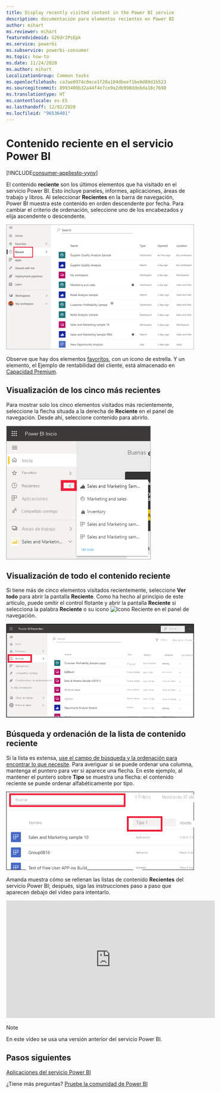 ```yaml
---
title: Display recently visited content in the Power BI service
description: documentación para elementos recientes en Power BI
author: mihart
ms.reviewer: mihart
featuredvideoid: G26dr2PsEpk
ms.service: powerbi
ms.subservice: powerbi-consumer
ms.topic: how-to
ms.date: 11/24/2020
ms.author: mihart
LocalizationGroup: Common tasks
ms.openlocfilehash: ca3ae0974c0ece1f20a104dbeef1be0d89d1b523
ms.sourcegitcommit: 8993400b32a44f4e7ce9a2db998ddebda18c7698
ms.translationtype: HT
ms.contentlocale: es-ES
ms.lasthandoff: 12/02/2020
ms.locfileid: "96536401"
---
```

# <a name="recent-content-in-the-power-bi-service"></a>Contenido **reciente** en el servicio Power BI

[!INCLUDE[consumer-appliesto-yyny](../includes/consumer-appliesto-yyny.md)]

El contenido **reciente** son los últimos elementos que ha visitado en el servicio Power BI. Esto incluye paneles, informes, aplicaciones, áreas de trabajo y libros. Al seleccionar **Recientes** en la barra de navegación, Power BI muestra este contenido en orden descendente por fecha.  Para cambiar el criterio de ordenación, seleccione uno de los encabezados y elija ascendente o descendente.


![Ventana de contenido reciente](./media/end-user-recent/power-bi-recents.png)

Observe que hay dos elementos [favoritos](end-user-favorite.md), con un icono de estrella. Y un elemento, el Ejemplo de rentabilidad del cliente, está almacenado en [Capacidad Premium](end-user-license.md).

## <a name="see-your-five-most-recents"></a>Visualización de los cinco más recientes

Para mostrar solo los cinco elementos visitados más recientemente, seleccione la flecha situada a la derecha de **Reciente** en el panel de navegación.  Desde ahí, seleccione contenido para abrirlo. 

![Control flotante de contenido reciente](./media/end-user-recent/power-bi-recent-fly-out.png)

## <a name="see-all-of-your-recent-content"></a>Visualización de todo el contenido reciente

Si tiene más de cinco elementos visitados recientemente, seleccione **Ver todo** para abrir la pantalla **Reciente**. Como ha hecho al principio de este artículo, puede omitir el control flotante y abrir la pantalla **Reciente** si selecciona la palabra **Reciente** o su icono ![Icono Reciente](./media/end-user-recent/power-bi-icon.png) en el panel de navegación.

![Visualización de todo el contenido reciente](./media/end-user-recent/power-bi-admin-recent.png)


## <a name="search-and-sort-your-list-of-recent-content"></a>Búsqueda y ordenación de la lista de contenido reciente

Si la lista es extensa, [use el campo de búsqueda y la ordenación para encontrar lo que necesite](end-user-search-sort.md). Para averiguar si se puede ordenar una columna, mantenga el puntero para ver si aparece una flecha. En este ejemplo, al mantener el puntero sobre **Tipo** se muestra una flecha: el contenido reciente se puede ordenar alfabéticamente por tipo. 

![Captura de pantalla en la que se muestra el campo de búsqueda y la flecha de ordenación](./media/end-user-recent/power-bi-recent-sort-search.png)

Amanda muestra cómo se rellenan las listas de contenido **Recientes** del servicio Power BI; después, siga las instrucciones paso a paso que aparecen debajo del vídeo para intentarlo.

<iframe width="560" height="315" src="https://www.youtube.com/embed/G26dr2PsEpk" frameborder="0" allowfullscreen></iframe>

> [!NOTE]
> En este vídeo se usa una versión anterior del servicio Power BI.

<!--
## Actions available from the **Recent** content list
The actions available to you will depend on the settings assigned by the content *designer*. Some of your options may include:
* Select the star icon to [favorite a dashboard, report, or app](end-user-favorite.md) ![star icon](./media/end-user-shared-with-me/power-bi-star-icon.png).
* Some dashboards and reports can be re-shared  ![share icon](./media/end-user-shared-with-me/power-bi-share-icon-new.png).
* [Open the report in Excel](end-user-export.md) ![export to Excel icon](./media/end-user-shared-with-me/power-bi-excel.png) 
* [View insights](end-user-insights.md) that Power BI finds in the data ![insights icon](./media/end-user-shared-with-me/power-bi-insights.png). -->





## <a name="next-steps"></a>Pasos siguientes
[Aplicaciones del servicio Power BI](end-user-apps.md)

¿Tiene más preguntas? [Pruebe la comunidad de Power BI](https://community.powerbi.com/)

